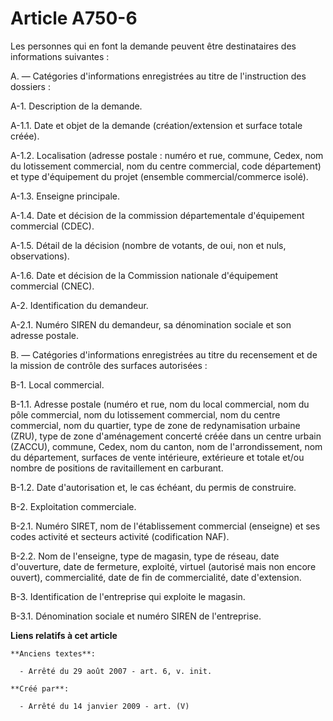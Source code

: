 # Article A750-6

Les personnes qui en font la demande peuvent être destinataires des informations suivantes :

A. ― Catégories d'informations enregistrées au titre de l'instruction des dossiers :

A-1. Description de la demande.

A-1.1. Date et objet de la demande (création/extension et surface totale créée).

A-1.2. Localisation (adresse postale : numéro et rue, commune, Cedex, nom du lotissement commercial, nom du centre
commercial, code département) et type d'équipement du projet (ensemble commercial/commerce isolé).

A-1.3. Enseigne principale.

A-1.4. Date et décision de la commission départementale d'équipement commercial (CDEC).

A-1.5. Détail de la décision (nombre de votants, de oui, non et nuls, observations).

A-1.6. Date et décision de la Commission nationale d'équipement commercial (CNEC).

A-2. Identification du demandeur.

A-2.1. Numéro SIREN du demandeur, sa dénomination sociale et son adresse postale.

B. ― Catégories d'informations enregistrées au titre du recensement et de la mission de contrôle des surfaces autorisées :

B-1. Local commercial.

B-1.1. Adresse postale (numéro et rue, nom du local commercial, nom du pôle commercial, nom du lotissement commercial, nom du
centre commercial, nom du quartier, type de zone de redynamisation urbaine (ZRU), type de zone d'aménagement concerté créée
dans un centre urbain (ZACCU), commune, Cedex, nom du canton, nom de l'arrondissement, nom du département, surfaces de vente
intérieure, extérieure et totale et/ou nombre de positions de ravitaillement en carburant.

B-1.2. Date d'autorisation et, le cas échéant, du permis de construire.

B-2. Exploitation commerciale.

B-2.1. Numéro SIRET, nom de l'établissement commercial (enseigne) et ses codes activité et secteurs activité (codification
NAF).

B-2.2. Nom de l'enseigne, type de magasin, type de réseau, date d'ouverture, date de fermeture, exploité, virtuel (autorisé
mais non encore ouvert), commercialité, date de fin de commercialité, date d'extension.

B-3. Identification de l'entreprise qui exploite le magasin.

B-3.1. Dénomination sociale et numéro SIREN de l'entreprise.

**Liens relatifs à cet article**

	**Anciens textes**:

	  - Arrêté du 29 août 2007 - art. 6, v. init.

	**Créé par**:

	  - Arrêté du 14 janvier 2009 - art. (V)
